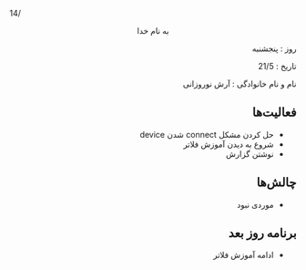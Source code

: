 14/<div dir="rtl" align="center">
به نام خدا
</div>
<div dir="rtl" align="right">
روز : پنجشنبه

تاریخ : 21/5

نام و نام خانوادگی : آرش نوروزانی

## فعالیت‌ها
* حل کردن مشکل connect شدن device
* شروع به دیدن آموزش فلاتر
* نوشتن گزارش
## چالش‌ها
* موردی نبود
## برنامه روز بعد
* ادامه آموزش فلاتر
</div>
